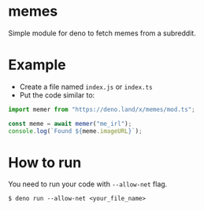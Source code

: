 # memes
Simple module for deno to fetch memes from a subreddit.

# Example
- Create a file named `index.js` or `index.ts`
- Put the code similar to:

```ts
import memer from "https://deno.land/x/memes/mod.ts";

const meme = await memer("me_irl");
console.log(`Found ${meme.imageURL}`);

```

# How to run
You need to run your code with `--allow-net` flag.

```console
$ deno run --allow-net <your_file_name>
```

